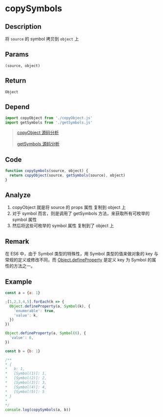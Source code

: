 # copySymbols 

## Description 
将 `source` 的 symbol 拷贝到 `object` 上
## Params
`(source, object)`
## Return
`Object`
## Depend
```js
import copyObject from './copyObject.js'
import getSymbols from './getSymbols.js'
```
> [copyObject 源码分析](./copyObject.md)
> <br/>
> <br/>
> [getSymbols 源码分析](./getSymbols.md)
>

## Code
```js
function copySymbols(source, object) {
  return copyObject(source, getSymbols(source), object)
}
```
## Analyze
1. copyObject 就是将 source 的 props 属性 复制到 object 上
2. 对于 symbol 而言，则是调用了 getSymbols 方法，来获取所有可枚举的 symbol 属性
3. 然后将这些可枚举的 symbol 属性 复制到了 object 上
## Remark
在 ES6 中，由于 Symbol 类型的特殊性，用 Symbol 类型的值来做对象的 key 与常规的定义或修改不同，而 [Object.defineProperty](https://developer.mozilla.org/zh-CN/docs/Web/JavaScript/Reference/Global_Objects/Object/defineProperty) 是定义 key 为 Symbol 的属性的方法之一。

## Example
```js
const a = {a: 1}

;[1,2,3,4,5].forEach(k => {
  Object.defineProperty(a, Symbol(k), {
    'enumerable': true,
    'value': k,
  })
})

Object.defineProperty(a, Symbol(6), {
  'value': 6,
})

const b = {b: 1}

/**
* {
*   b: 1,
*   [Symbol(1)]: 1,
*   [Symbol(2)]: 2,
*   [Symbol(3)]: 3,
*   [Symbol(4)]: 4,
*   [Symbol(5)]: 5
* }
* 
*/
console.log(copySymbols(a, b)) 
```
